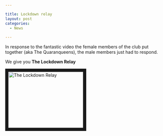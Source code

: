 ```yaml
---

title: Lockdown relay
layout: post
categories:
  - News
  
---
```


In response to the fantastic video the female members of the club put together (aka The Quaranqueens), the male members just had to respond. 

We give you **The Lockdown Relay**

<a href="http://www.youtube.com/watch?feature=player_embedded&v=XLahPtiYF64
" target="_blank"><img src="http://img.youtube.com/vi/XLahPtiYF64/0.jpg" 
alt="The Lockdown Relay" width="240" height="180" border="10" /></a> 
